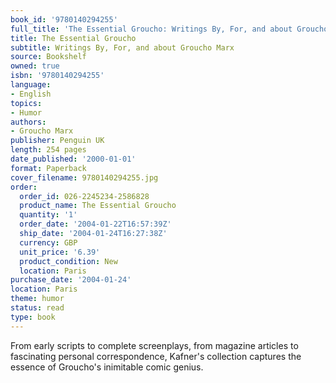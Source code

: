 ```yaml
---
book_id: '9780140294255'
full_title: 'The Essential Groucho: Writings By, For, and about Groucho Marx'
title: The Essential Groucho
subtitle: Writings By, For, and about Groucho Marx
source: Bookshelf
owned: true
isbn: '9780140294255'
language:
- English
topics:
- Humor
authors:
- Groucho Marx
publisher: Penguin UK
length: 254 pages
date_published: '2000-01-01'
format: Paperback
cover_filename: 9780140294255.jpg
order:
  order_id: 026-2245234-2586828
  product_name: The Essential Groucho
  quantity: '1'
  order_date: '2004-01-22T16:57:39Z'
  ship_date: '2004-01-24T16:27:38Z'
  currency: GBP
  unit_price: '6.39'
  product_condition: New
  location: Paris
purchase_date: '2004-01-24'
location: Paris
theme: humor
status: read
type: book
---
```

From early scripts to complete screenplays, from magazine articles to fascinating personal correspondence, Kafner's collection captures the essence of Groucho's inimitable comic genius.

